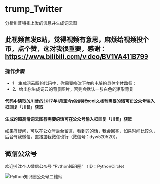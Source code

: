 # trump_Twitter
分析川普特推上发的信息并生成词云图

## 此视频首发B站，觉得视频有意思，麻烦给视频投个币，点个赞，这对我很重要，感谢：https://www.bilibili.com/video/BV1VA411B799

### 操作步骤

- 1、生成词云图的代码中，你需要修改下你的电脑的具体字体路径；
- 2、给出你生成词云的背景图片，否则会默认一张白色的矩形背景

#### 代码中读取的川普的2017年1月至今的推特Excel文档有需要的话可在公众号输入框回复「川普」获取
#### 生成的超高清词云图有需要的话可在公众号输入框回复「川普」获取

如果有疑问，可以在公众号后台留言，看到的的话，我会回答，如果时间比较久，后台有我微信，直接加我微信也行（微信号：dyw520520）。

## 微信公众号
欢迎关注个人微信公众号 “Python知识圈” （ID：PythonCircle）

![Python知识圈公众号二维码](http://blog.pyzhishiquan.com/img/20200427091312.jpg)
